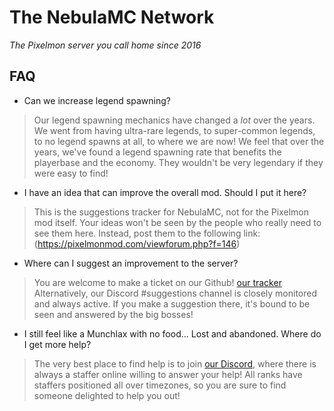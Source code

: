 # The NebulaMC Network
_The Pixelmon server you call home since 2016_

## FAQ
* Can we increase legend spawning?
> Our legend spawning mechanics have changed a _lot_ over the years. We went from having ultra-rare legends, to super-common legends, to no legend spawns at all, to where we are now! We feel that over the years, we've found a legend spawning rate that benefits the playerbase and the economy. They wouldn't be very legendary if they were easy to find!
* I have an idea that can improve the overall mod. Should I put it here?
> This is the suggestions tracker for NebulaMC, not for the Pixelmon mod itself. Your ideas won't be seen by the people who really need to see them here. Instead, post them to the following link: (https://pixelmonmod.com/viewforum.php?f=146)
* Where can I suggest an improvement to the server?
> You are welcome to make a ticket on our Github! [our tracker](https://github.com/NebulaMC-GG) Alternatively, our Discord #suggestions channel is closely monitored and always active. If you make a suggestion there, it's bound to be seen and answered by the big bosses!
* I still feel like a Munchlax with no food... Lost and abandoned. Where do I get more help?
> The very best place to find help is to join [our Discord](https://discord.gg/D7bpV2rzjU), where there is always a staffer online willing to answer your help! All ranks have staffers positioned all over timezones, so you are sure to find someone delighted to help you out!
